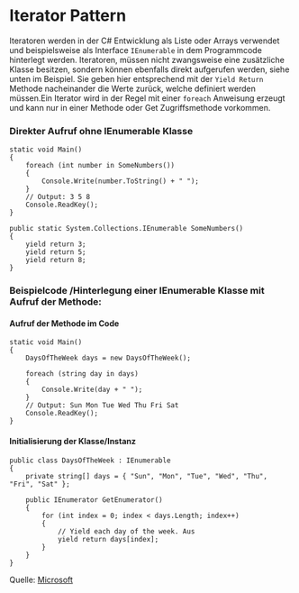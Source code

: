 # Iterator Pattern

Iteratoren werden in der C# Entwicklung als Liste oder Arrays verwendet und beispielsweise als Interface `IEnumerable`
in dem Programmcode hinterlegt werden. Iteratoren, müssen nicht zwangsweise eine zusätzliche Klasse besitzen, sondern können
ebenfalls direkt aufgerufen werden, siehe unten im Beispiel. Sie geben hier entsprechend mit der `Yield Return`
Methode nacheinander die Werte zurück, welche definiert werden müssen.Ein Iterator wird in der Regel mit 
einer `foreach` Anweisung erzeugt und kann nur in einer Methode oder Get Zugriffsmethode vorkommen.

### Direkter Aufruf ohne IEnumerable Klasse
```
static void Main()  
{  
    foreach (int number in SomeNumbers())  
    {  
        Console.Write(number.ToString() + " ");  
    }  
    // Output: 3 5 8  
    Console.ReadKey();  
}  

public static System.Collections.IEnumerable SomeNumbers()  
{  
    yield return 3;  
    yield return 5;  
    yield return 8;  
}  

````

### Beispielcode /Hinterlegung einer IEnumerable Klasse mit Aufruf der Methode:

#### Aufruf der Methode im Code
```
static void Main()  
{  
    DaysOfTheWeek days = new DaysOfTheWeek();  

    foreach (string day in days)  
    {  
        Console.Write(day + " ");  
    }  
    // Output: Sun Mon Tue Wed Thu Fri Sat  
    Console.ReadKey();  
}  
```

#### Initialisierung der Klasse/Instanz
```
public class DaysOfTheWeek : IEnumerable  
{  
    private string[] days = { "Sun", "Mon", "Tue", "Wed", "Thu", "Fri", "Sat" };  

    public IEnumerator GetEnumerator()  
    {  
        for (int index = 0; index < days.Length; index++)  
        {  
            // Yield each day of the week. Aus 
            yield return days[index];  
        }  
    }  
}  
```

Quelle: [Microsoft](https://docs.microsoft.com/de-de/dotnet/csharp/programming-guide/concepts/iterators#BKMK_SimpleIterator)
